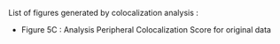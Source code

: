 List of figures generated by colocalization analysis : 

- Figure 5C : Analysis Peripheral Colocalization Score for original data

